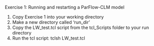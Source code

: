 Exercise 1: Running and restarting a ParFlow-CLM model
1.	Copy Exercise 1 into your working directory
2.	Make a new directory called ‘run_dir’
3.	Copy the LW_test.tcl script from the tcl_Scripts folder to your run directory
4.	Run the tcl script: tclsh LW_test.tcl

